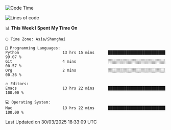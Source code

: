 <!--START_SECTION:waka-->
![Code Time](http://img.shields.io/badge/Code%20Time-2%2C599%20hrs%2038%20mins-blue)

![Lines of code](https://img.shields.io/badge/From%20Hello%20World%20I%27ve%20Written-335.3%20thousand%20lines%20of%20code-blue)

📊 **This Week I Spent My Time On** 

```text
🕑︎ Time Zone: Asia/Shanghai

💬 Programming Languages: 
Python                   13 hrs 15 mins      █████████████████████████   99.07 % 
Git                      4 mins              ░░░░░░░░░░░░░░░░░░░░░░░░░   00.57 % 
Org                      2 mins              ░░░░░░░░░░░░░░░░░░░░░░░░░   00.36 % 

🔥 Editors: 
Emacs                    13 hrs 22 mins      █████████████████████████   100.00 % 

💻 Operating System: 
Mac                      13 hrs 22 mins      █████████████████████████   100.00 % 
```


 Last Updated on 30/03/2025 18:33:09 UTC
<!--END_SECTION:waka-->
